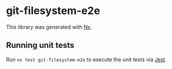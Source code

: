 # git-filesystem-e2e

This library was generated with [Nx](https://nx.dev).

## Running unit tests

Run `nx test git-filesystem-e2e` to execute the unit tests via [Jest](https://jestjs.io).
